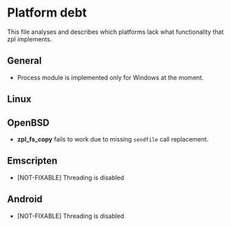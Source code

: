 # Platform debt

This file analyses and describes which platforms lack what functionality that zpl implements.

## General

* Process module is implemented only for Windows at the moment.

## Linux

## OpenBSD

* **zpl_fs_copy** fails to work due to missing `sendfile` call replacement.

## Emscripten

* [NOT-FIXABLE] Threading is disabled

## Android

* [NOT-FIXABLE] Threading is disabled
